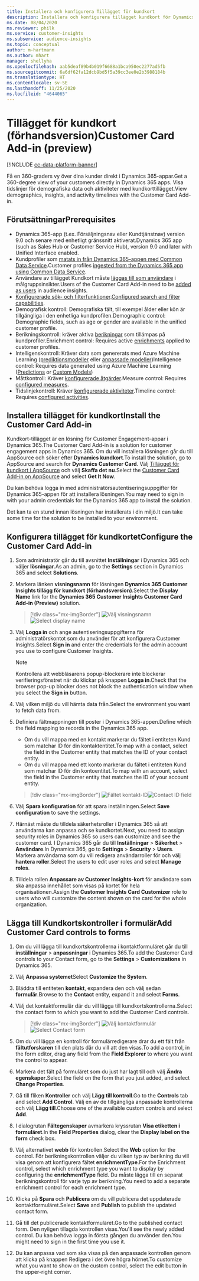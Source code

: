 ```yaml
---
title: Installera och konfigurera Tillägget för kundkort
description: Installera och konfigurera tillägget kundkort för Dynamics 365 Customer Insights.
ms.date: 08/04/2020
ms.reviewer: philk
ms.service: customer-insights
ms.subservice: audience-insights
ms.topic: conceptual
author: m-hartmann
ms.author: mhart
manager: shellyha
ms.openlocfilehash: aab5deaf89b4b019f6688a1bca950ec2277ad5fb
ms.sourcegitcommit: 6a6df62fa12dcb9bd5f5a39cc3ee0e2b3988184b
ms.translationtype: HT
ms.contentlocale: sv-SE
ms.lasthandoff: 11/25/2020
ms.locfileid: "4644065"
---
```

# <a name="customer-card-add-in-preview"></a><span data-ttu-id="b4bea-103">Tillägget för kundkort (förhandsversion)</span><span class="sxs-lookup"><span data-stu-id="b4bea-103">Customer Card Add-in (preview)</span></span>

[!INCLUDE [cc-data-platform-banner](../includes/cc-data-platform-banner.md)]

<span data-ttu-id="b4bea-104">Få en 360-graders vy över dina kunder direkt i Dynamics 365-appar.</span><span class="sxs-lookup"><span data-stu-id="b4bea-104">Get a 360-degree view of your customers directly in Dynamics 365 apps.</span></span> <span data-ttu-id="b4bea-105">Visa tidslinjer för demografiska data och aktiviteter med kundkorttillägget.</span><span class="sxs-lookup"><span data-stu-id="b4bea-105">View demographics, insights, and activity timelines with the Customer Card Add-in.</span></span>

## <a name="prerequisites"></a><span data-ttu-id="b4bea-106">Förutsättningar</span><span class="sxs-lookup"><span data-stu-id="b4bea-106">Prerequisites</span></span>

- <span data-ttu-id="b4bea-107">Dynamics 365-app (t.ex. Försäljningsnav eller Kundtjänstnav) version 9.0 och senare med enhetligt gränssnitt aktiverat.</span><span class="sxs-lookup"><span data-stu-id="b4bea-107">Dynamics 365 app (such as Sales Hub or Customer Service Hub), version 9.0 and later with Unified Interface enabled.</span></span>
- <span data-ttu-id="b4bea-108">Kundprofiler som [matats in från Dynamics 365-appen med Common Data Service](connect-power-query.md).</span><span class="sxs-lookup"><span data-stu-id="b4bea-108">Customer profiles [ingested from the Dynamics 365 app using Common Data Service](connect-power-query.md).</span></span>
- <span data-ttu-id="b4bea-109">Användare av tillägget Kundkort måste [läggas till som användare](permissions.md) i målgruppsinsikter.</span><span class="sxs-lookup"><span data-stu-id="b4bea-109">Users of the Customer Card Add-in need to be [added as users](permissions.md) in audience insights.</span></span>
- <span data-ttu-id="b4bea-110">[Konfigurerade sök- och filterfunktioner](search-filter-index.md).</span><span class="sxs-lookup"><span data-stu-id="b4bea-110">[Configured search and filter capabilities](search-filter-index.md).</span></span>
- <span data-ttu-id="b4bea-111">Demografisk kontroll: Demografiska fält, till exempel ålder eller kön är tillgängliga i den enhetliga kundprofilen.</span><span class="sxs-lookup"><span data-stu-id="b4bea-111">Demographic control: Demographic fields, such as age or gender are available in the unified customer profile.</span></span>
- <span data-ttu-id="b4bea-112">Berikningskontroll: kräver aktiva [berikningar](enrichment-hub.md) som tillämpas på kundprofiler.</span><span class="sxs-lookup"><span data-stu-id="b4bea-112">Enrichment control: Requires active [enrichments](enrichment-hub.md) applied to customer profiles.</span></span>
- <span data-ttu-id="b4bea-113">Intelligenskontroll: Kräver data som genererats med Azure Machine Learning ([prediktionsmodeller](predictions.md) eller [anpassade modeller](custom-models.md))</span><span class="sxs-lookup"><span data-stu-id="b4bea-113">Intelligence control: Requires data generated using Azure Machine Learning ([Predictions](predictions.md) or [Custom Models](custom-models.md))</span></span>
- <span data-ttu-id="b4bea-114">Måttkontroll: Kräver [konfigurerade åtgärder](measures.md).</span><span class="sxs-lookup"><span data-stu-id="b4bea-114">Measure control: Requires [configured measures](measures.md).</span></span>
- <span data-ttu-id="b4bea-115">Tidslinjekontroll: Kräver [konfigurerade aktiviteter](activities.md).</span><span class="sxs-lookup"><span data-stu-id="b4bea-115">Timeline control: Requires [configured activities](activities.md).</span></span>

## <a name="install-the-customer-card-add-in"></a><span data-ttu-id="b4bea-116">Installera tillägget för kundkort</span><span class="sxs-lookup"><span data-stu-id="b4bea-116">Install the Customer Card Add-in</span></span>

<span data-ttu-id="b4bea-117">Kundkort-tillägget är en lösning för Customer Engagement-appar i Dynamics 365.</span><span class="sxs-lookup"><span data-stu-id="b4bea-117">The Customer Card Add-in is a solution for customer engagement apps in Dynamics 365.</span></span> <span data-ttu-id="b4bea-118">Om du vill installera lösningen går du till AppSource och söker efter **Dynamics kundkort**.</span><span class="sxs-lookup"><span data-stu-id="b4bea-118">To install the solution, go to AppSource and search for **Dynamics Customer Card**.</span></span> <span data-ttu-id="b4bea-119">Välj [Tillägget för kundkort i AppSource](https://appsource.microsoft.com/product/dynamics-365/mscrm.dynamics_365_customer_insights_customer_card_addin?tab=Overview) och välj **Skaffa det nu**.</span><span class="sxs-lookup"><span data-stu-id="b4bea-119">Select the [Customer Card Add-in on AppSource](https://appsource.microsoft.com/product/dynamics-365/mscrm.dynamics_365_customer_insights_customer_card_addin?tab=Overview) and select **Get It Now**.</span></span>

<span data-ttu-id="b4bea-120">Du kan behöva logga in med administratörsautentiseringsuppgifter för Dynamics 365-appen för att installera lösningen.</span><span class="sxs-lookup"><span data-stu-id="b4bea-120">You may need to sign in with your admin credentials for the Dynamics 365 app to install the solution.</span></span>

<span data-ttu-id="b4bea-121">Det kan ta en stund innan lösningen har installerats i din miljö.</span><span class="sxs-lookup"><span data-stu-id="b4bea-121">It can take some time for the solution to be installed to your environment.</span></span>

## <a name="configure-the-customer-card-add-in"></a><span data-ttu-id="b4bea-122">Konfigurera tillägget för kundkortet</span><span class="sxs-lookup"><span data-stu-id="b4bea-122">Configure the Customer Card Add-in</span></span>

1. <span data-ttu-id="b4bea-123">Som administratör går du till avsnittet **Inställningar** i Dynamics 365 och väljer **lösningar**.</span><span class="sxs-lookup"><span data-stu-id="b4bea-123">As an admin, go to the **Settings** section in Dynamics 365 and select **Solutions**.</span></span>

1. <span data-ttu-id="b4bea-124">Markera länken **visningsnamn** för lösningen **Dynamics 365 Customer Insights tillägg för kundkort (förhandsversion)**.</span><span class="sxs-lookup"><span data-stu-id="b4bea-124">Select the **Display Name** link for the **Dynamics 365 Customer Insights Customer Card Add-in (Preview)** solution.</span></span>

   > [!div class="mx-imgBorder"]
   > <span data-ttu-id="b4bea-125">![Välj visningsnamn](media/select-display-name.png "Välj visningsnamn")</span><span class="sxs-lookup"><span data-stu-id="b4bea-125">![Select display name](media/select-display-name.png "Select display name")</span></span>

1. <span data-ttu-id="b4bea-126">Välj **Logga in** och ange autentiseringsuppgifterna för administratörskontot som du använder för att konfigurera Customer Insights.</span><span class="sxs-lookup"><span data-stu-id="b4bea-126">Select **Sign in** and enter the credentials for the admin account you use to configure Customer Insights.</span></span>

   > [!NOTE]
   > <span data-ttu-id="b4bea-127">Kontrollera att webbläsarens popup-blockerare inte blockerar verifieringsfönstret när du klickar på knappen **Logga in**.</span><span class="sxs-lookup"><span data-stu-id="b4bea-127">Check that the browser pop-up blocker does not block the authentication window when you select the **Sign in** button.</span></span>

1. <span data-ttu-id="b4bea-128">Välj vilken miljö du vill hämta data från.</span><span class="sxs-lookup"><span data-stu-id="b4bea-128">Select the environment you want to fetch data from.</span></span>

1. <span data-ttu-id="b4bea-129">Definiera fältmappningen till poster i Dynamics 365-appen.</span><span class="sxs-lookup"><span data-stu-id="b4bea-129">Define which the field mapping to records in the Dynamics 365 app.</span></span>
   - <span data-ttu-id="b4bea-130">Om du vill mappa med en kontakt markerar du fältet i entiteten Kund som matchar ID för din kontaktentitet.</span><span class="sxs-lookup"><span data-stu-id="b4bea-130">To map with a contact, select the field in the Customer entity that matches the ID of your contact entity.</span></span>
   - <span data-ttu-id="b4bea-131">Om du vill mappa med ett konto markerar du fältet i entiteten Kund som matchar ID för din kontoentitet.</span><span class="sxs-lookup"><span data-stu-id="b4bea-131">To map with an account, select the field in the Customer entity that matches the ID of your account entity.</span></span>

   > [!div class="mx-imgBorder"]
   > <span data-ttu-id="b4bea-132">![Fältet kontakt-ID](media/contact-id-field.png "Fältet kontakt-ID")</span><span class="sxs-lookup"><span data-stu-id="b4bea-132">![Contact ID field](media/contact-id-field.png "Contact ID field")</span></span>

1. <span data-ttu-id="b4bea-133">Välj **Spara konfiguration** för att spara inställningen.</span><span class="sxs-lookup"><span data-stu-id="b4bea-133">Select **Save configuration** to save the settings.</span></span>

1. <span data-ttu-id="b4bea-134">Härnäst måste du tilldela säkerhetsroller i Dynamics 365 så att användarna kan anpassa och se kundkortet.</span><span class="sxs-lookup"><span data-stu-id="b4bea-134">Next, you need to assign security roles in Dynamics 365 so users can customize and see the customer card.</span></span> <span data-ttu-id="b4bea-135">I Dynamics 365 går du till **Inställningar** > **Säkerhet** > **Användare**.</span><span class="sxs-lookup"><span data-stu-id="b4bea-135">In Dynamics 365, go to **Settings** > **Security** > **Users**.</span></span> <span data-ttu-id="b4bea-136">Markera användarna som du vill redigera användarroller för och välj **hantera roller**.</span><span class="sxs-lookup"><span data-stu-id="b4bea-136">Select the users to edit user roles and select **Manage roles**.</span></span>

1. <span data-ttu-id="b4bea-137">Tilldela rollen **Anpassare av Customer Insights-kort** för användare som ska anpassa innehållet som visas på kortet för hela organisationen.</span><span class="sxs-lookup"><span data-stu-id="b4bea-137">Assign the **Customer Insights Card Customizer** role to users who will customize the content shown on the card for the whole organization.</span></span>

## <a name="add-customer-card-controls-to-forms"></a><span data-ttu-id="b4bea-138">Lägga till Kundkortskontroller i formulär</span><span class="sxs-lookup"><span data-stu-id="b4bea-138">Add Customer Card controls to forms</span></span>
  
1. <span data-ttu-id="b4bea-139">Om du vill lägga till kundkortskontrollerna i kontaktformuläret går du till **inställningar** > **anpassningar** i Dynamics 365.</span><span class="sxs-lookup"><span data-stu-id="b4bea-139">To add the Customer Card controls to your Contact form, go to the **Settings** > **Customizations** in Dynamics 365.</span></span>

1. <span data-ttu-id="b4bea-140">Välj **Anpassa systemet**</span><span class="sxs-lookup"><span data-stu-id="b4bea-140">Select **Customize the System**.</span></span>

1. <span data-ttu-id="b4bea-141">Bläddra till entiteten **kontakt**, expandera den och välj sedan **formulär**.</span><span class="sxs-lookup"><span data-stu-id="b4bea-141">Browse to the **Contact** entity, expand it and select **Forms**.</span></span>

1. <span data-ttu-id="b4bea-142">Välj det kontaktformulär där du vill lägga till kundkortskontrollerna.</span><span class="sxs-lookup"><span data-stu-id="b4bea-142">Select the contact form to which you want to add the Customer Card controls.</span></span>

    > [!div class="mx-imgBorder"]
    > <span data-ttu-id="b4bea-143">![Välj kontaktformulär](media/contact-active-forms.png "Välj kontaktformulär")</span><span class="sxs-lookup"><span data-stu-id="b4bea-143">![Select Contact form](media/contact-active-forms.png "Select Contact form")</span></span>

1. <span data-ttu-id="b4bea-144">Om du vill lägga en kontroll för formulärredigerare drar du ett fält från **fältutforskaren** till den plats där du vill att den visas.</span><span class="sxs-lookup"><span data-stu-id="b4bea-144">To add a control, in the form editor, drag any field from the **Field Explorer** to where you want the control to appear.</span></span>

1. <span data-ttu-id="b4bea-145">Markera det fält på formuläret som du just har lagt till och välj **Ändra egenskaper**.</span><span class="sxs-lookup"><span data-stu-id="b4bea-145">Select the field on the form that you just added, and select **Change Properties**.</span></span>

1. <span data-ttu-id="b4bea-146">Gå till fliken **Kontroller** och välj **Lägg till kontroll**.</span><span class="sxs-lookup"><span data-stu-id="b4bea-146">Go to the **Controls** tab and select **Add Control**.</span></span> <span data-ttu-id="b4bea-147">Välj en av de tillgängliga anpassade kontrollerna och välj **Lägg till**.</span><span class="sxs-lookup"><span data-stu-id="b4bea-147">Choose one of the available custom controls and select **Add**.</span></span>

1. <span data-ttu-id="b4bea-148">I dialogrutan **Fältegenskaper** avmarkera kryssrutan **Visa etiketten i formuläret**.</span><span class="sxs-lookup"><span data-stu-id="b4bea-148">In the **Field Properties** dialog, clear the **Display label on the form** check box.</span></span>

1. <span data-ttu-id="b4bea-149">Välj alternativet **webb** för kontrollen.</span><span class="sxs-lookup"><span data-stu-id="b4bea-149">Select the **Web** option for the control.</span></span> <span data-ttu-id="b4bea-150">För berikningskontrollen väljer du vilken typ av berikning du vill visa genom att konfigurera fältet **enrichmentType**.</span><span class="sxs-lookup"><span data-stu-id="b4bea-150">For the Enrichment control, select which enrichment type you want to display by configuring the **enrichmentType** field.</span></span> <span data-ttu-id="b4bea-151">Du måste lägga till en separat berikningskontroll för varje typ av berikning.</span><span class="sxs-lookup"><span data-stu-id="b4bea-151">You need to add a separate enrichment control for each enrichment type.</span></span>

1. <span data-ttu-id="b4bea-152">Klicka på **Spara** och **Publicera** om du vill publicera det uppdaterade kontaktformuläret.</span><span class="sxs-lookup"><span data-stu-id="b4bea-152">Select **Save** and **Publish** to publish the updated contact form.</span></span>

1. <span data-ttu-id="b4bea-153">Gå till det publicerade kontaktformuläret.</span><span class="sxs-lookup"><span data-stu-id="b4bea-153">Go to the published contact form.</span></span> <span data-ttu-id="b4bea-154">Den nyligen tillagda kontrollen visas.</span><span class="sxs-lookup"><span data-stu-id="b4bea-154">You'll see the newly added control.</span></span> <span data-ttu-id="b4bea-155">Du kan behöva logga in första gången du använder den.</span><span class="sxs-lookup"><span data-stu-id="b4bea-155">You might need to sign in the first time you use it.</span></span>

1. <span data-ttu-id="b4bea-156">Du kan anpassa vad som ska visas på den anpassade kontrollen genom att klicka på knappen Redigera i det övre högra hörnet.</span><span class="sxs-lookup"><span data-stu-id="b4bea-156">To customize what you want to show on the custom control, select the edit button in the upper-right corner.</span></span>
